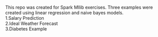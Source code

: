 This repo was created for Spark Mllib exercises. Three examples were created using linear regression and naive bayes models. <br>
1.Salary Prediction <br>
2.Ideal Weather Forecast <br>
3.Diabetes Example <br>
